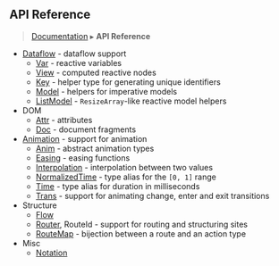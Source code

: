 ## API Reference
> [Documentation](../README.md) ▸ **API Reference**

* [Dataflow](Dataflow.md) - dataflow support
  * [Var](Var.md) - reactive variables
  * [View](View.md) - computed reactive nodes
  * [Key](Key.md) - helper type for generating unique identifiers 
  * [Model](Model.md) - helpers for imperative models
  * [ListModel](ListModel.md) - `ResizeArray`-like reactive model helpers
* DOM
  * [Attr](Attr.md) - attributes
  * [Doc](Doc.md) - document fragments
* [Animation](Animation.md) - support for animation
  * [Anim](Anim.md) - abstract animation types
  * [Easing](Easing.md) - easing functions
  * [Interpolation](Interpolation.md) - interpolation between two values
  * [NormalizedTime](NormalizedTime.md) - type alias for the `[0, 1]` range
  * [Time](Time.md) - type alias for duration in milliseconds
  * [Trans](Trans.md) - support for animating change, enter and exit transitions
* Structure
  * [Flow](Flow.md)
  * [Router](Router.md), RouteId - support for routing and structuring sites
  * [RouteMap](RouteMap.md) - bijection between a route and an action type
* Misc
  * [Notation](Notation.md)
